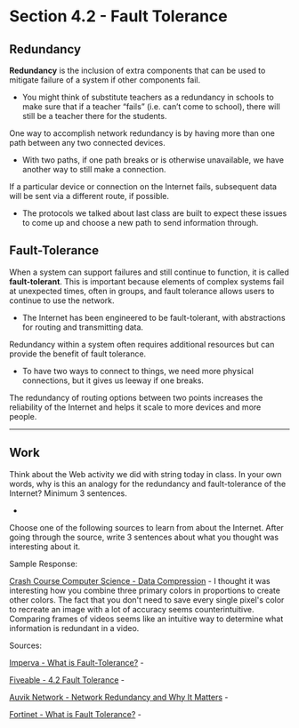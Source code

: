 # Section 4.2 - Fault Tolerance

## Redundancy

**Redundancy** is the inclusion of extra components that can be used to mitigate failure of a system if other components fail.

- You might think of substitute teachers as a redundancy in schools to make sure that if a teacher “fails” (i.e. can’t come to school), there will still be a teacher there for the students.

One way to accomplish network redundancy is by having more than one path between any two connected devices.

- With two paths, if one path breaks or is otherwise unavailable, we have another way to still make a connection.

If a particular device or connection on the Internet fails, subsequent data will be sent via a different route, if possible.

- The protocols we talked about last class are built to expect these issues to come up and choose a new path to send information through.

## Fault-Tolerance

When a system can support failures and still continue to function, it is called **fault-tolerant**. This is important because elements of complex systems fail at unexpected times, often in groups, and fault tolerance allows users to continue to use the network.

- The Internet has been engineered to be fault-tolerant, with abstractions for routing and transmitting data.

Redundancy within a system often requires additional resources but can provide the benefit of fault tolerance.

- To have two ways to connect to things, we need more physical connections, but it gives us leeway if one breaks.

The redundancy of routing options between two points increases the reliability of the Internet and helps it scale to more devices and more people.

---

## Work

Think about the Web activity we did with string today in class. In your own words, why is this an analogy for the redundancy and fault-tolerance of the Internet? Minimum 3 sentences.

-

Choose one of the following sources to learn from about the Internet. After going through the source, write 3 sentences about what you thought was interesting about it.

Sample Response:

[Crash Course Computer Science - Data Compression](https://www.youtube.com/watch?v=OtDxDvCpPL4) - I thought it was interesting how you combine three primary colors in proportions to create other colors. The fact that you don't need to save every single pixel's color to recreate an image with a lot of accuracy seems counterintuitive. Comparing frames of videos seems like an intuitive way to determine what information is redundant in a video.

Sources:

[Imperva - What is Fault-Tolerance?](https://www.imperva.com/learn/availability/fault-tolerance/#:~:text=Fault%20tolerance%20refers%20to%20the,more%20of%20its%20components%20fail.) -

[Fiveable - 4.2 Fault Tolerance](https://library.fiveable.me/ap-comp-sci-p/unit-4/42-fault-tolerance/study-guide/OXw6cjIfolXV4VbZRll8) -

[Auvik Network - Network Redundancy and Why It Matters](https://www.auvik.com/franklyit/blog/simple-network-redundancy/) -

[Fortinet - What is Fault Tolerance?](https://www.fortinet.com/resources/cyberglossary/fault-tolerance) -
